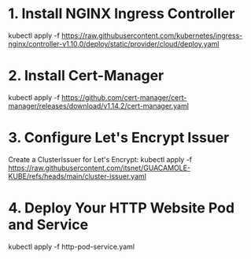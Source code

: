 
# 1. Install NGINX Ingress Controller
kubectl apply -f https://raw.githubusercontent.com/kubernetes/ingress-nginx/controller-v1.10.0/deploy/static/provider/cloud/deploy.yaml


# 2. Install Cert-Manager
kubectl apply -f https://github.com/cert-manager/cert-manager/releases/download/v1.14.2/cert-manager.yaml

# 3. Configure Let's Encrypt Issuer
Create a ClusterIssuer for Let's Encrypt:
kubectl apply -f https://raw.githubusercontent.com/itsnet/GUACAMOLE-KUBE/refs/heads/main/cluster-issuer.yaml

# 4. Deploy Your HTTP Website Pod and Service
kubectl apply -f http-pod-service.yaml

